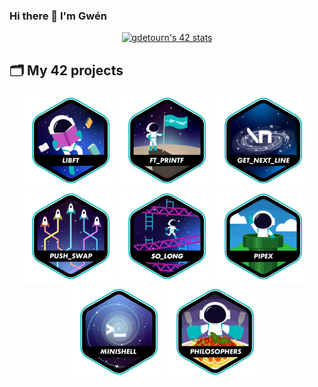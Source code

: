 ### Hi there 👋 I'm Gwén

<p align=center><a href="https://github.com/Coday-meric/badge42"><img src="https://badge42.coday.fr/api/v2/clvc6erwr2003401p4pxhxpfsu/stats?cursusId=21&coalitionId=317" alt="gdetourn's 42 stats" /></a></p>

## 🗂️ My 42 projects

<div align="center">

<a href="https://github.com/SciGWood/42_libft">![42 Badge](https://github.com/SciGWood/SciGWood/blob/main/42_badges/libfte.png)</a>
<a href="https://github.com/SciGWood/42_ft_printf">![42 Badge](https://github.com/SciGWood/SciGWood/blob/main/42_badges/ft_printfe.png)</a>
<a href="https://github.com/SciGWood/42_GNL">![42 Badge](https://github.com/SciGWood/SciGWood/blob/main/42_badges/get_next_linee.png)</a>
<a href="https://github.com/SciGWood/42_push_swap">![42 Badge](https://github.com/SciGWood/SciGWood/blob/main/42_badges/push_swape.png)</a>
<a href="https://github.com/SciGWood/42_so_long">![42 Badge](https://github.com/SciGWood/SciGWood/blob/main/42_badges/so_longe.png)</a>
<a href="https://github.com/SciGWood/42_pipex">![42 Badge](https://github.com/SciGWood/SciGWood/blob/main/42_badges/pipexe.png)</a>
<a href="https://github.com/SciGWood/42_Minishell">![42 Badge](https://github.com/SciGWood/SciGWood/blob/main/42_badges/minishelle.png)</a>
<a href="https://github.com/SciGWood/42_Philosophers">![42 Badge](https://github.com/SciGWood/SciGWood/blob/main/42_badges/philosopherse.png)</a>
<!--<a href="https://github.com/mcombeau/Cpp_Modules">![42 Badge](https://github.com/SciGWood/SciGWood/blob/main/42_badges/cppe.png)</a>
<a href="https://github.com/SciGWood/cub3D">![42 Badge](https://github.com/SciGWood/SciGWood/blob/main/42_badges/cub3de.png)</a>
<a href="https://github.com/SciGWood/net_practice">![42 Badge](https://github.com/SciGWood/SciGWood/blob/main/42_badges/netpracticee.png)</a>
<a href="https://github.com/mcombeau/ft_irc">![42 Badge](https://github.com/SciGWood/SciGWood/blob/main/42_badges/ft_irce.png)</a>
<a href="https://github.com/mcombeau/inception">![42 Badge](https://github.com/SciGWood/SciGWood/blob/main/42_badges/inceptione.png)</a>
<a href="https://github.com/SciGWood/Born2beroot">![42 Badge](https://github.com/SciGWood/SciGWood/blob/main/42_badges/born2beroote.png)</a>
<a href="https://github.com/mcombeau/ft_transcendance">![42 Badge](https://github.com/SciGWood/SciGWood/blob/main/42_badges/ft_transcendencee.png)</a>-->

</div>
<!--
**SciGWood/SciGWood** is a ✨ _special_ ✨ repository because its `README.md` (this file) appears on your GitHub profile.

Here are some ideas to get you started:

- 🔭 I’m currently working on ...
- 🌱 I’m currently learning ...
- 👯 I’m looking to collaborate on ...
- 🤔 I’m looking for help with ...
- 💬 Ask me about ...
- 📫 How to reach me: ...
- 😄 Pronouns: ...
- ⚡ Fun fact: ...
-->
